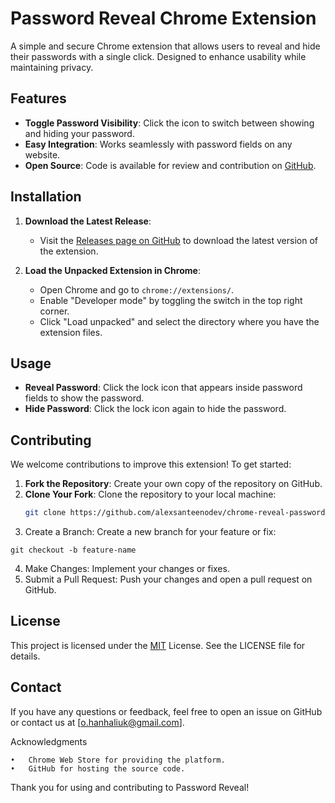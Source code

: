 # Password Reveal Chrome Extension

A simple and secure Chrome extension that allows users to reveal and hide their passwords with a single click. Designed to enhance usability while maintaining privacy.

## Features

- **Toggle Password Visibility**: Click the icon to switch between showing and hiding your password.
- **Easy Integration**: Works seamlessly with password fields on any website.
- **Open Source**: Code is available for review and contribution on [GitHub](https://github.com/alexsanteenodev/chrome-reveal-password).

## Installation

1. **Download the Latest Release**:
   - Visit the [Releases page on GitHub](https://github.com/alexsanteenodev/chrome-reveal-password/releases) to download the latest version of the extension.

2. **Load the Unpacked Extension in Chrome**:
   - Open Chrome and go to `chrome://extensions/`.
   - Enable "Developer mode" by toggling the switch in the top right corner.
   - Click "Load unpacked" and select the directory where you have the extension files.

## Usage

- **Reveal Password**: Click the lock icon that appears inside password fields to show the password.
- **Hide Password**: Click the lock icon again to hide the password.

## Contributing

We welcome contributions to improve this extension! To get started:

1. **Fork the Repository**: Create your own copy of the repository on GitHub.
2. **Clone Your Fork**: Clone the repository to your local machine:
   ```bash
   git clone https://github.com/alexsanteenodev/chrome-reveal-password.git

3.	Create a Branch: Create a new branch for your feature or fix:
```
git checkout -b feature-name
```

4.	Make Changes: Implement your changes or fixes.
5.	Submit a Pull Request: Push your changes and open a pull request on GitHub.

## License

This project is licensed under the [MIT](./License.md) License. See the LICENSE file for details.

## Contact

If you have any questions or feedback, feel free to open an issue on GitHub or contact us at [o.hanhaliuk@gmail.com].

Acknowledgments

	•	Chrome Web Store for providing the platform.
	•	GitHub for hosting the source code.

Thank you for using and contributing to Password Reveal!